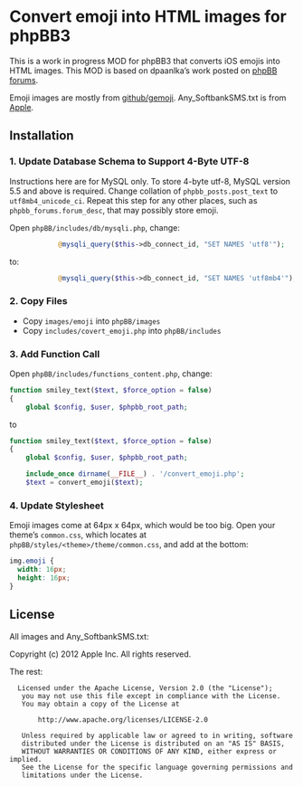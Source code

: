 # Convert emoji into HTML images for phpBB3

This is a work in progress MOD for phpBB3 that converts iOS emojis into HTML images. This MOD is based on dpaanlka’s work posted on [phpBB forums](https://www.phpbb.com/community/viewtopic.php?f=70&amp;t=2111155).

Emoji images are mostly from [github/gemoji](https://github.com/github/gemoji). Any_SoftbankSMS.txt is from [Apple](http://opensource.apple.com/source/ICU/ICU-461.13/icuSources/data/translit/Any_SoftbankSMS.txt?txt).

## Installation

### 1. Update Database Schema to Support 4-Byte UTF-8

Instructions here are for MySQL only. To store 4-byte utf-8, MySQL version 5.5 and above is required. Change collation of `phpbb_posts.post_text` to `utf8mb4_unicode_ci`. Repeat this step for any other places, such as `phpbb_forums.forum_desc`, that may possibly store emoji.

Open `phpBB/includes/db/mysqli.php`, change:

```php
			@mysqli_query($this->db_connect_id, "SET NAMES 'utf8'");
```

to:

```php
			@mysqli_query($this->db_connect_id, "SET NAMES 'utf8mb4'");
```

### 2. Copy Files

* Copy `images/emoji` into `phpBB/images`
* Copy `includes/covert_emoji.php` into `phpBB/includes`

### 3. Add Function Call

Open `phpBB/includes/functions_content.php`, change:

```php
function smiley_text($text, $force_option = false)
{
	global $config, $user, $phpbb_root_path;
```

to

```php
function smiley_text($text, $force_option = false)
{
	global $config, $user, $phpbb_root_path;

	include_once dirname(__FILE__) . '/convert_emoji.php';
	$text = convert_emoji($text);
```

### 4. Update Stylesheet

Emoji images come at 64px x 64px, which would be too big. Open your theme’s `common.css`, which locates at `phpBB/styles/<theme>/theme/common.css`, and add at the bottom:

```css
img.emoji {
  width: 16px;
  height: 16px;
}
```

## License

All images and Any_SoftbankSMS.txt:

Copyright (c) 2012 Apple Inc. All rights reserved.

The rest:

```
  Licensed under the Apache License, Version 2.0 (the "License");
   you may not use this file except in compliance with the License.
   You may obtain a copy of the License at

       http://www.apache.org/licenses/LICENSE-2.0

   Unless required by applicable law or agreed to in writing, software
   distributed under the License is distributed on an "AS IS" BASIS,
   WITHOUT WARRANTIES OR CONDITIONS OF ANY KIND, either express or implied.
   See the License for the specific language governing permissions and
   limitations under the License.
```

